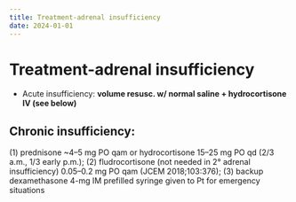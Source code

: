 ```yaml
---
title: Treatment-adrenal insufficiency
date: 2024-01-01
---
```

# Treatment-adrenal insufficiency

* Acute insufficiency: **volume resusc. w/ normal saline + hydrocortisone IV (see below)**

## Chronic insufficiency:
(1) prednisone ~4–5 mg PO qam or hydrocortisone 15–25 mg PO qd (2/3 a.m., 1/3 early p.m.);
(2) fludrocortisone (not needed in 2° adrenal insufficiency) 0.05–0.2 mg PO qam (JCEM 2018;103:376);
(3) backup dexamethasone 4-mg IM prefilled syringe given to Pt for emergency situations
